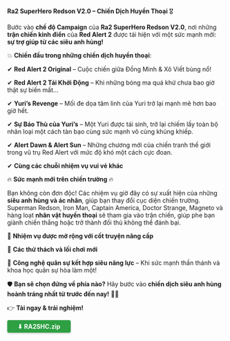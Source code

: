 
**Ra2 SuperHero Redson V2.0 – Chiến Dịch Huyền Thoại** 🎖

Bước vào **chế độ Campaign** của **Ra2 SuperHero Redson V2.0**, nơi những **trận chiến kinh điển** của **Red Alert 2** được tái hiện với một sức mạnh mới: **sự trợ giúp từ các siêu anh hùng!**

💥 **Chiến đấu trong những chiến dịch huyền thoại**:  

✔ **Red Alert 2 Original** – Cuộc chiến giữa Đồng Minh & Xô Viết bùng nổ!  

✔ **Red Alert 2 Tái Khởi Động** – Khi những bóng ma quá khứ chưa bao giờ thật sự biến mất...

✔ **Yuri’s Revenge** – Mối đe dọa tâm linh của Yuri trở lại mạnh mẽ hơn bao giờ hết.  

✔ **Sự Báo Thù của Yuri’s** – Một Yuri được tái sinh, trở lại chiếm lấy toàn bộ nhân loại một cách tàn bạo cùng sức mạnh vô cùng khủng khiếp.

✔ **Alert Dawn & Alert Sun** – Những chương mới của chiến tranh thế giới trong vũ trụ Red Alert với mức độ khó một cách cực đoan.

✔ **Cùng các chuỗi nhiệm vụ vui vẻ khác**

🔥 **Sức mạnh mới trên chiến trường** 🔥  

Bạn không còn đơn độc! Các nhiệm vụ giờ đây có sự xuất hiện của những **siêu anh hùng và ác nhân**, giúp bạn thay đổi cục diện chiến trường. Superman Redson, Iron Man, Captain America, Doctor Strange, Magneto và hàng loạt **nhân vật huyền thoại** sẽ tham gia vào trận chiến, giúp phe bạn giành chiến thắng hoặc trở thành đối thủ không thể đánh bại.

🔹 **Nhiệm vụ được mở rộng với cốt truyện nâng cấp**  

🔹 **Các thử thách và lối chơi mới** 

🔹 **Công nghệ quân sự kết hợp siêu năng lực** – Khi sức mạnh thần thánh và khoa học quân sự hòa làm một!

🛡 **Bạn sẽ chọn đứng về phía nào?** Hãy bước vào **chiến dịch siêu anh hùng hoành tráng nhất từ trước đến nay!** 🚀🔥


👉 **Tải ngay & trải nghiệm!**

<a href="https://drive.google.com/file/d/1jmx_zhWvoygXIjPfYOCHl-9Ey0E8oWwx/view?usp=sharing" class="download-btn orange-btn">
    <span>⬇ RA2SHC.zip </span>
</a>

<style>
  /* CSS chung cho nút */
  .download-btn {
    display: inline-flex;
    align-items: center;
    justify-content: center;
    gap: 8px;
    padding: 6px 24px;
    font-size: 14px;
    font-weight: bold;
    color: #ffffff !important;
    border-radius: 4px;
    text-decoration: none;
    transition: 0.3s ease-in-out;
    box-shadow: 0 2px 4px rgba(0, 0, 0, 0.2);
  }

  /* Nút màu xanh lá */
  .green-btn {
    background-color: #2ea043;
  }
  
  .green-btn:hover {
    background-color: #238636;
    filter: brightness(1.1);
    box-shadow: 0 4px 8px rgba(0, 0, 0, 0.25);
  }

  /* Nút màu cam */
  .orange-btn {
    background-color: #2ea043; /* Cam đậm hơn */
  }

  .orange-btn:hover {
    background-color: #238636; /* Đậm hơn khi hover */
    filter: brightness(1.1);
    box-shadow: 0 4px 8px rgba(0, 0, 0, 0.25);
  }

